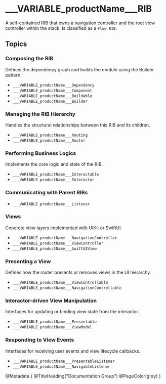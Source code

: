 # ___VARIABLE_productName___RIB
A self-contained RIB that owns a navigation controller and the root view controller within the stack. Is classified as a `Flow RIB`.

## Topics
### Composing the RIB
Defines the dependency graph and builds the module using the Builder pattern.
- ``___VARIABLE_productName___Dependency``
- ``___VARIABLE_productName___Component``
- ``___VARIABLE_productName___Buildable``
- ``___VARIABLE_productName___Builder``

### Managing the RIB Hierarchy
Handles the structural relationships between this RIB and its children.
- ``___VARIABLE_productName___Routing``
- ``___VARIABLE_productName___Router``

### Performing Business Logics
Implements the core logic and state of the RIB.
- ``___VARIABLE_productName___Interactable``
- ``___VARIABLE_productName___Interactor``

### Communicating with Parent RIBs
- ``___VARIABLE_productName___Listener``

### Views
Concrete view layers implemented with UIKit or SwiftUI.
- ``___VARIABLE_productName___NavigationController``
- ``___VARIABLE_productName___ViewController``
- ``___VARIABLE_productName___SwiftUIView``

### Presenting a View
Defines how the router presents or removes views in the UI hierarchy.
- ``___VARIABLE_productName___ViewControllable``
- ``___VARIABLE_productName___NavigationControllable``

### Interactor-driven View Manipulation
Interfaces for updating or binding view state from the interactor.
- ``___VARIABLE_productName___Presentable``
- ``___VARIABLE_productName___ViewModel``

### Responding to View Events
Interfaces for receiving user events and view lifecycle callbacks.
- ``___VARIABLE_productName___PresentableListener``
- ``___VARIABLE_productName___NavigableListener``

@Metadata {
    @TitleHeading("Documentation Group")
    @PageColor(gray)
}
